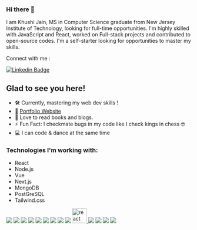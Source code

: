 ### Hi there 👋
 I am Khushi Jain, MS in Computer Science graduate from New Jersey Institute of Technology, looking for full-time opportunities. I'm highly skilled with JavaScript and React, worked on Full-stack projects and contributed to open-source codes. I'm a self-starter looking for opportunities to master my skills. 

Connect with me : 

 [![Linkedin Badge](https://img.shields.io/badge/LinkedIn-0077B5?style=for-the-badge&logo=linkedin&logoColor=white)](https://www.linkedin.com/in/khushijain26/)
 
 ## Glad to see you here!
 
- 🛠 Currently, mastering my web dev skills !
- 🚀 [Portfolio Website](https://khushijain.netlify.app)
- 📰 Love to read books and blogs.
- ⚡ Fun Fact: I checkmate bugs in my code like I check kings in chess 🤓
- 💻 I can code & dance at the same time
### Technologies I'm working with:

- React
- Node.js
- Vue
- Next.js
- MongoDB
- PostGreSQL
- Tailwind.css

<p align="left">
 <a href="#"><img src="https://img.shields.io/badge/HTML5-red?style=for-the-badge"/></a>
<a href="#"><img src="https://img.shields.io/badge/CSS3-white?style=for-the-badge" /></a>
<a href="#"><img src="https://img.shields.io/badge/Javascript-yellow?style=for-the-badge"/></a>
<a href="#"><img src="https://img.shields.io/badge/MongoDB-green?style=for-the-badge"/></a>
<a href="#"><img src="https://img.shields.io/badge/Express-black?style=for-the-badge"/></a>
<a href="#"><img src="https://img.shields.io/badge/React-blue?style=for-the-badge"/></a>
<a href="#"><img src="https://img.shields.io/badge/Node.JS-blue?style=for-the-badge"/></a>
<a href="#"><img src="https://img.shields.io/badge/Tailwind%20CSS-black?style=for-the-badge"/></a>
<a href="#"><img src="https://img.shields.io/badge/Next.js-black?style=for-the-badge"/></a>
<a href="https://reactjs.org/" target="_blank"> <img src="https://upload.wikimedia.org/wikipedia/commons/a/a7/React-icon.svg" alt="react" width="40" height="40"/> </a>
<a href="#"><img src="https://img.shields.io/badge/Git-red?style=for-the-badge"/></a>
<a href="#"><img src="https://img.shields.io/badge/GitHub-black?style=for-the-badge"/></a>
<a href="#"><img src="https://img.shields.io/badge/VSCode-cyan?style=for-the-badge"/></a>
<a href="#"><img src="https://img.shields.io/badge/Postman-orange?style=for-the-badge"/></a>
</p>

